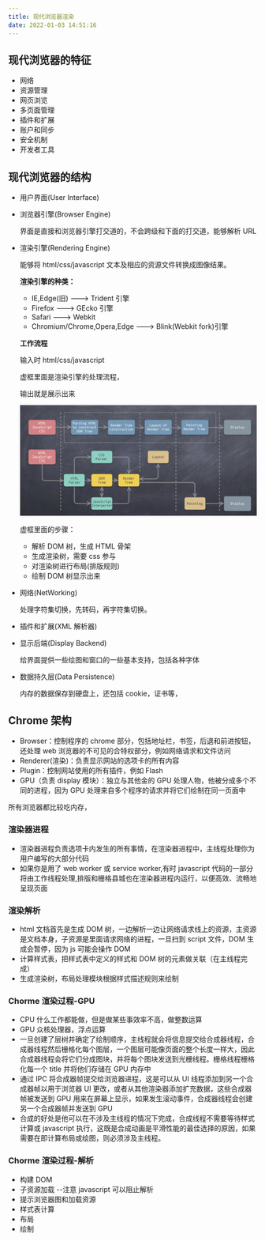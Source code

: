 ```yaml
---
title: 现代浏览器渲染
date: 2022-01-03 14:51:16
---
```


## 现代浏览器的特征

- 网络
- 资源管理
- 网页浏览
- 多页面管理
- 插件和扩展
- 账户和同步
- 安全机制
- 开发者工具

## 现代浏览器的结构

- 用户界面(User Interface)
- 浏览器引擎(Browser Engine)

  界面是直接和浏览器引擎打交道的，不会跨级和下面的打交道，能够解析 URL

- 渲染引擎(Rendering Engine)

  能够将 html/css/javascript 文本及相应的资源文件转换成图像结果。

  **渲染引擎的种类：**

  - IE,Edge(旧) ---> Trident 引擎
  - Firefox ---> GEcko 引擎
  - Safari ---> Webkit
  - Chromium/Chrome,Opera,Edge ---> Blink(Webkit fork)引擎

  **工作流程**

  输入时 html/css/javascript

  虚框里面是渲染引擎的处理流程，

  输出就是展示出来

  <!-- ![渲染引擎](/optimization/渲染引擎.png) -->
  <img src='../../assets/optimization/渲染引擎.png'>

  虚框里面的步骤：

  - 解析 DOM 树，生成 HTML 骨架
  - 生成渲染树，需要 css 参与
  - 对渲染树进行布局(排版规则)
  - 绘制 DOM 树显示出来

* 网络(NetWorking)

  处理字符集切换，先转码，再字符集切换。

* 插件和扩展(XML 解析器)

* 显示后端(Display Backend)

  给界面提供一些绘图和窗口的一些基本支持，包括各种字体

* 数据持久层(Data Persistence)

  内存的数据保存到硬盘上，还包括 cookie，证书等，

## Chrome 架构

- Browser：控制程序的 chrome 部分，包括地址栏，书签，后退和前进按钮，还处理 web 浏览器的不可见的合特权部分，例如网络请求和文件访问
- Renderer(渲染)：负责显示网站的选项卡的所有内容
- Plugin：控制网站使用的所有插件，例如 Flash
- GPU（负责 display 模块）：独立与其他金的 GPU 处理人物，他被分成多个不同的进程，因为 GPU 处理来自多个程序的请求并将它们绘制在同一页面中

所有浏览器都比较吃内存，

### 渲染器进程

- 渲染器进程负责选项卡内发生的所有事情，在渲染器进程中，主线程处理你为用户编写的大部分代码
- 如果你是用了 web worker 或 service worker,有时 javascript 代码的一部分将由工作线程处理,排版和栅格县城也在渲染器进程内运行，以便高效、流畅地呈现页面

### 渲染解析

- html 文档首先是生成 DOM 树，一边解析一边让网络请求线上的资源，主资源是文档本身，子资源是里面请求网络的进程，一旦扫到 script 文件，DOM 生成会暂停，因为 js 可能会操作 DOM
- 计算样式表，把样式表中定义的样式和 DOM 树的元素做关联（在主线程完成）
- 生成渲染树，布局处理模块根据样式描述规则来绘制

### Chorme 渲染过程-GPU

- CPU 什么工作都能做，但是做某些事效率不高，做整数运算
- GPU 众核处理器，浮点运算
- 一旦创建了层树并确定了绘制顺序，主线程就会将信息提交给合成器线程，合成器线程然后栅格化每个图层，一个图层可能像页面的整个长度一样大，因此合成器线程会将它们分成图块，并将每个图块发送到光栅线程。栅格线程栅格化每一个 title 并将他们存储在 GPU 内存中
- 通过 IPC 将合成器帧提交给浏览器进程，这是可以从 UI 线程添加到另一个合成器帧以用于浏览器 UI 更改，或者从其他渲染器添加扩充数据，这些合成器帧被发送到 GPU 用来在屏幕上显示，如果发生滚动事件，合成器线程会创建另一个合成器帧并发送到 GPU
- 合成的好处是他可以在不涉及主线程的情况下完成，合成线程不需要等待样式计算或 javascript 执行，这既是合成动画是平滑性能的最佳选择的原因，如果需要在即计算布局或绘图，则必须涉及主线程。

### Chorme 渲染过程-解析

- 构建 DOM
- 子资源加载 --注意 javascript 可以阻止解析
- 提示浏览器图和加载资源
- 样式表计算
- 布局
- 绘制
